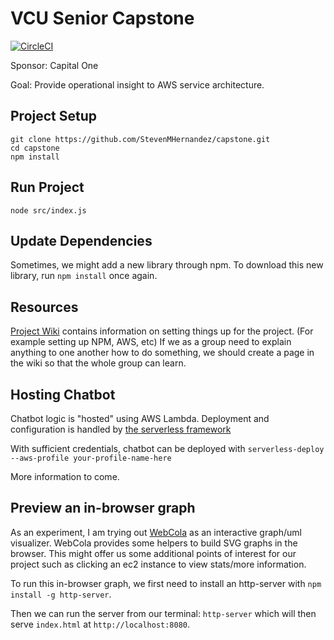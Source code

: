 # VCU Senior Capstone

[![CircleCI](https://circleci.com/gh/StevenMHernandez/capstone.svg?style=svg)](https://circleci.com/gh/StevenMHernandez/capstone)

Sponsor: Capital One

Goal: Provide operational insight to AWS service architecture.

## Project Setup

```
git clone https://github.com/StevenMHernandez/capstone.git
cd capstone
npm install
```

## Run Project

```
node src/index.js
```

## Update Dependencies

Sometimes, we might add a new library through npm. To download this new library, run `npm install` once again.

## Resources

[Project Wiki](https://github.com/StevenMHernandez/capstone/wiki) contains information on setting things up for the project.
(For example setting up NPM, AWS, etc)
If we as a group need to explain anything to one another how to do something,
we should create a page in the wiki so that the whole group can learn.

## Hosting Chatbot

Chatbot logic is "hosted" using AWS Lambda. Deployment and configuration is handled by [the serverless framework](https://github.com/serverless/serverless)

With sufficient credentials, chatbot can be deployed with `serverless-deploy --aws-profile your-profile-name-here`

More information to come.

## Preview an in-browser graph

As an experiment, I am trying out [WebCola](http://marvl.infotech.monash.edu/webcola/index.html) as an interactive graph/uml visualizer.
WebCola provides some helpers to build SVG graphs in the browser.
This might offer us some additional points of interest for our project such as clicking an ec2 instance to view stats/more information.

To run this in-browser graph, we first need to install an http-server with `npm install -g http-server`.

Then we can run the server from our terminal: `http-server` which will then serve `index.html` at `http://localhost:8080`.